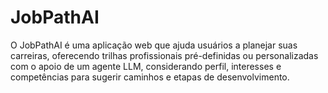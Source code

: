 # JobPathAI
O JobPathAI é uma aplicação web que ajuda usuários a planejar suas carreiras, oferecendo trilhas profissionais pré-definidas ou personalizadas com o apoio de um agente LLM, considerando perfil, interesses e competências para sugerir caminhos e etapas de desenvolvimento.
